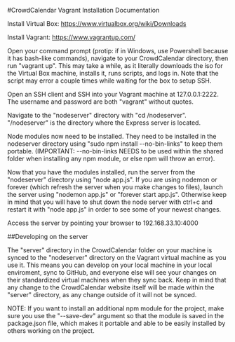 #CrowdCalendar Vagrant Installation Documentation

Install Virtual Box: https://www.virtualbox.org/wiki/Downloads

Install Vagrant: https://www.vagrantup.com/

Open your command prompt (protip: if in Windows, use Powershell because it has bash-like commands), navigate to your CrowdCalendar directory, then run "vagrant up". This may take a while, as it literally downloads the iso for the Virtual Box machine, installs it, runs scripts, and logs in. Note that the script may error a couple times while waiting for the box to setup SSH.

Open an SSH client and SSH into your Vagrant machine at 127.0.0.1:2222. The username and password are both "vagrant" without quotes.

Navigate to the "nodeserver" directory with "cd /nodeserver". "/nodeserver" is the directory where the Express server is located.

Node modules now need to be installed. They need to be installed in the nodeserver directory using "sudo npm install --no-bin-links" to keep them portable. (IMPORTANT: --no-bin-links NEEDS to be used within the shared folder when installing any npm module, or else npm will throw an error).

Now that you have the modules installed, run the server from the "nodeserver" directory using "node app.js". If you are using nodemon or forever (which refresh the server when you make changes to files), launch the server using "nodemon app.js" or "forever start app.js". Otherwise keep in mind that you will have to shut down the node server with ctrl+c and restart it with "node app.js" in order to see some of your newest changes.

Access the server by pointing your browser to 192.168.33.10:4000

##Developing on the server

The "server" directory in the CrowdCalendar folder on your machine is synced to the "nodeserver" directory on the Vagrant virtual machine as you use it. This means you can develop on your local machine in your local enviroment, sync to GitHub, and everyone else will see your changes on their standardized virtual machines when they sync back. Keep in mind that any change to the CrowdCalendar website itself will be made within the "server" directory, as any change outside of it will not be synced.

NOTE: If you want to install an additional npm module for the project, make sure you use the "--save-dev" argument so that the module is saved in the package.json file, which makes it portable and able to be easily installed by others working on the project.